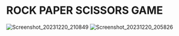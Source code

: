 # ROCK PAPER SCISSORS GAME

![Screenshot_20231220_210849](https://github.com/Binary-Shade/javascript-projects/assets/115919438/3a14ddc0-f80a-49cd-b3a6-e1386411d235)
![Screenshot_20231220_205826](https://github.com/Binary-Shade/javascript-projects/assets/115919438/4cc51cdd-6675-49c8-8f75-c0c12cd91ff9)

